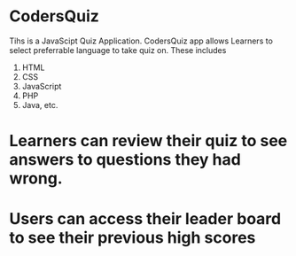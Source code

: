 # CodersQuiz
Tihs is a JavaScipt Quiz Application.
CodersQuiz app allows Learners to select preferrable language to take quiz on.
These includes 
1. HTML
2. CSS
3. JavaScript
4. PHP
5. Java, etc.

# Learners can review their quiz to see answers to questions they had wrong.
# Users can access their leader board to see their previous high scores
